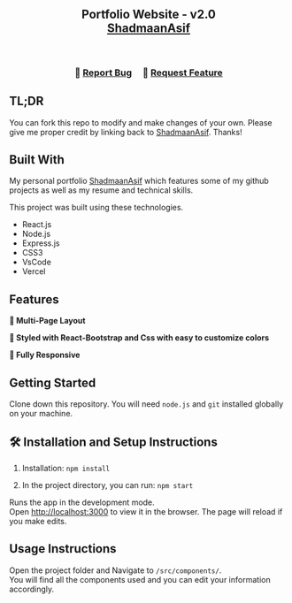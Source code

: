 <h2 align="center">
  Portfolio Website - v2.0<br/>
  <a href="https://portfolio-shadmanasif10-gmailcom.vercel.app/" target="_blank">ShadmaanAsif</a>
</h2>
<div align="center">
</div>

<br/>

<center>



</center>

<h3 align="center">
    🔹
    <a href="https://github.com/shadmaanAsif/portfolio/issues">Report Bug</a> &nbsp; &nbsp;
    🔹
    <a href="https://github.com/shadmaanAsif/portfolio/issues">Request Feature</a>
</h3>

## TL;DR

You can fork this repo to modify and make changes of your own. Please give me proper credit by linking back to [ShadmaanAsif](https://github.com/shadmaanAsif/portfolio). Thanks!

## Built With

My personal portfolio <a href="https://portfolio-shadmanasif10-gmailcom.vercel.app/" target="_blank">ShadmaanAsif</a> which features some of my github projects as well as my resume and technical skills.<br/>

This project was built using these technologies.

- React.js
- Node.js
- Express.js
- CSS3
- VsCode
- Vercel

## Features

**📖 Multi-Page Layout**

**🎨 Styled with React-Bootstrap and Css with easy to customize colors**

**📱 Fully Responsive**

## Getting Started

Clone down this repository. You will need `node.js` and `git` installed globally on your machine.

## 🛠 Installation and Setup Instructions

1. Installation: `npm install`

2. In the project directory, you can run: `npm start`

Runs the app in the development mode.\
Open [http://localhost:3000](http://localhost:3000) to view it in the browser.
The page will reload if you make edits.

## Usage Instructions

Open the project folder and Navigate to `/src/components/`. <br/>
You will find all the components used and you can edit your information accordingly.
